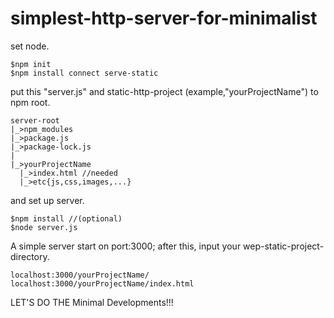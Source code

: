 # simplest-http-server-for-minimalist

set node.
```
$npm init
$npm install connect serve-static 
```

put this "server.js" and static-http-project (example,"yourProjectName") to npm root.
```
server-root
|_>npm_modules
|_>package.js
|_>package-lock.js
|
|_>yourProjectName
  |_>index.html //needed
  |_>etc{js,css,images,...}
```

and set up server.
```
$npm install //(optional)
$node server.js
```

A simple server start on port:3000;
after this, input your wep-static-project-directory.
```
localhost:3000/yourProjectName/
localhost:3000/yourProjectName/index.html
```

LET'S DO THE Minimal Developments!!!
